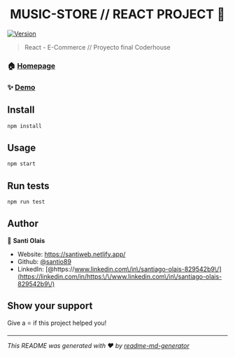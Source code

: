 <h1 align="center">MUSIC-STORE // REACT PROJECT 👋</h1>
<p>
  <a href="https://www.npmjs.com/package/music-store" target="_blank">
    <img alt="Version" src="https://img.shields.io/npm/v/music-store.svg">
  </a>
</p>

> React - E-Commerce // Proyecto final Coderhouse

### 🏠 [Homepage](https://github.com/santio89/music-store)

### ✨ [Demo](https://music-store-firebase.web.app/)

## Install

```sh
npm install
```

## Usage

```sh
npm start
```

## Run tests

```sh
npm run test
```

## Author

👤 **Santi Olais**

* Website: https://santiweb.netlify.app/
* Github: [@santio89](https://github.com/santio89)
* LinkedIn: [@https:\/\/www.linkedin.com\/in\/santiago-olais-829542b9\/](https://linkedin.com/in/https:\/\/www.linkedin.com\/in\/santiago-olais-829542b9\/)

## Show your support

Give a ⭐️ if this project helped you!

***
_This README was generated with ❤️ by [readme-md-generator](https://github.com/kefranabg/readme-md-generator)_

